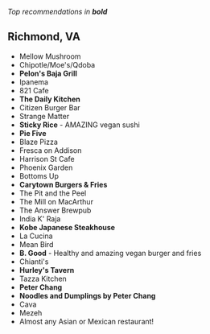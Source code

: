 _Top recommendations in **bold**_

## Richmond, VA

* Mellow Mushroom
* Chipotle/Moe's/Qdoba
* **Pelon's Baja Grill**
* Ipanema
* 821 Cafe
* **The Daily Kitchen**
* Citizen Burger Bar
* Strange Matter
* **Sticky Rice** - AMAZING vegan sushi
* **Pie Five**
* Blaze Pizza
* Fresca on Addison
* Harrison St Cafe
* Phoenix Garden
* Bottoms Up
* **Carytown Burgers & Fries**
* The Pit and the Peel
* The Mill on MacArthur
* The Answer Brewpub
* India K' Raja
* **Kobe Japanese Steakhouse**
* La Cucina
* Mean Bird
* **B. Good** - Healthy and amazing vegan burger and fries
* Chianti's
* **Hurley's Tavern**
* Tazza Kitchen
* **Peter Chang**
* **Noodles and Dumplings by Peter Chang**
* Cava
* Mezeh
* Almost any Asian or Mexican restaurant!